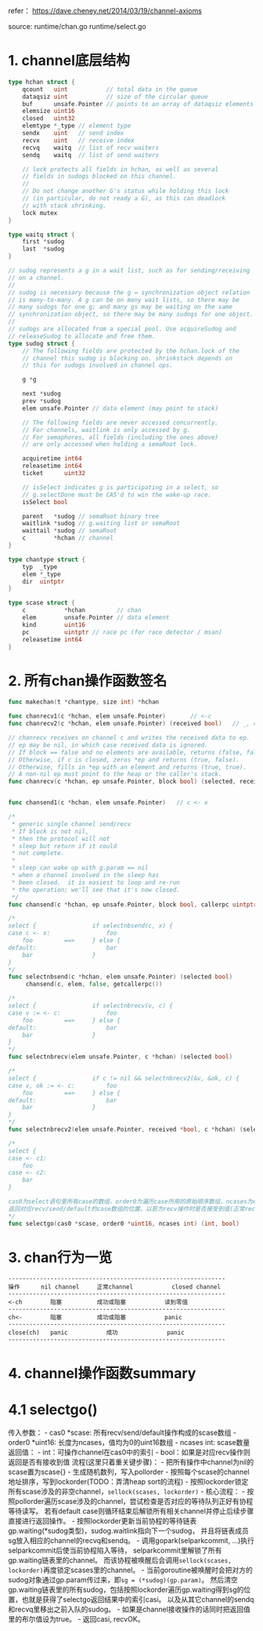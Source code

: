 refer： https://dave.cheney.net/2014/03/19/channel-axioms

source:
	runtime/chan.go
	runtime/select.go

# 1. channel底层结构

```Go
type hchan struct {
	qcount   uint           // total data in the queue
	dataqsiz uint           // size of the circular queue
	buf      unsafe.Pointer // points to an array of dataqsiz elements
	elemsize uint16
	closed   uint32
	elemtype *_type // element type
	sendx    uint   // send index
	recvx    uint   // receive index
	recvq    waitq  // list of recv waiters
	sendq    waitq  // list of send waiters

	// lock protects all fields in hchan, as well as several
	// fields in sudogs blocked on this channel.
	//
	// Do not change another G's status while holding this lock
	// (in particular, do not ready a G), as this can deadlock
	// with stack shrinking.
	lock mutex
}

type waitq struct {
	first *sudog
	last  *sudog
}

// sudog represents a g in a wait list, such as for sending/receiving
// on a channel.
//
// sudog is necessary because the g ↔ synchronization object relation
// is many-to-many. A g can be on many wait lists, so there may be
// many sudogs for one g; and many gs may be waiting on the same
// synchronization object, so there may be many sudogs for one object.
//
// sudogs are allocated from a special pool. Use acquireSudog and
// releaseSudog to allocate and free them.
type sudog struct {
	// The following fields are protected by the hchan.lock of the
	// channel this sudog is blocking on. shrinkstack depends on
	// this for sudogs involved in channel ops.

	g *g

	next *sudog
	prev *sudog
	elem unsafe.Pointer // data element (may point to stack)

	// The following fields are never accessed concurrently.
	// For channels, waitlink is only accessed by g.
	// For semaphores, all fields (including the ones above)
	// are only accessed when holding a semaRoot lock.

	acquiretime int64
	releasetime int64
	ticket      uint32

	// isSelect indicates g is participating in a select, so
	// g.selectDone must be CAS'd to win the wake-up race.
	isSelect bool

	parent   *sudog // semaRoot binary tree
	waitlink *sudog // g.waiting list or semaRoot
	waittail *sudog // semaRoot
	c        *hchan // channel
}

type chantype struct {
	typ  _type
	elem *_type
	dir  uintptr
}

type scase struct {
    c           *hchan         // chan
    elem        unsafe.Pointer // data element
    kind        uint16
    pc          uintptr // race pc (for race detector / msan)
    releasetime int64
}
```

# 2. 所有chan操作函数签名

```Go
func makechan(t *chantype, size int) *hchan

func chanrecv1(c *hchan, elem unsafe.Pointer)       // <-c
func chanrecv2(c *hchan, elem unsafe.Pointer) (received bool)   // _, ok := <-c || for range c

// chanrecv receives on channel c and writes the received data to ep.
// ep may be nil, in which case received data is ignored.
// If block == false and no elements are available, returns (false, false).
// Otherwise, if c is closed, zeros *ep and returns (true, false).
// Otherwise, fills in *ep with an element and returns (true, true).
// A non-nil ep must point to the heap or the caller's stack.
func chanrecv(c *hchan, ep unsafe.Pointer, block bool) (selected, received bool)    //上述两者的底层实现


func chansend1(c *hchan, elem unsafe.Pointer)   // c <- x

/*
 * generic single channel send/recv
 * If block is not nil,
 * then the protocol will not
 * sleep but return if it could
 * not complete.
 *
 * sleep can wake up with g.param == nil
 * when a channel involved in the sleep has
 * been closed.  it is easiest to loop and re-run
 * the operation; we'll see that it's now closed.
 */
func chansend(c *hchan, ep unsafe.Pointer, block bool, callerpc uintptr) bool

/*
select {				if selectnbsend(c, x) {
case c <- x:				foo
	foo			==>		} else {
default:					bar
	bar					}
}
*/
func selectnbsend(c *hchan, elem unsafe.Pointer) (selected bool)
	 chansend(c, elem, false, getcallerpc())

/*
select {				if selectnbrecv(v, c) {
case v := <- c:				foo
	foo			==>		} else {
default:					bar
	bar					}
}
*/
func selectnbrecv(elem unsafe.Pointer, c *hchan) (selected bool)

/*
select {				if c != nil && selectnbrecv2(&v, &ok, c) {
case v, ok := <- c:			foo
	foo			==>		} else {
default:					bar
	bar					}
}
*/
func selectnbrecv2(elem unsafe.Pointer, received *bool, c *hchan) (selected bool)

/*
select {
case <- c1:
	foo
case <- c2:
	bar
}

cas0为select语句里所有case的数组，order0为遍历case所用的原始顺序数组，ncases为case的数量，
返回对应recv/send/default的case数组的位置，以若为recv操作时是否接受到值(正常receive到值为true)
*/
func selectgo(cas0 *scase, order0 *uint16, ncases int) (int, bool)
```

# 3. chan行为一览
```
--------------------------------------------------------------
操作		nil channel		正常channel			closed channel
--------------------------------------------------------------
<-ch		阻塞			成功或阻塞			读到零值
--------------------------------------------------------------
ch<-		阻塞			成功或阻塞			panic
--------------------------------------------------------------
close(ch)	panic			成功				panic
--------------------------------------------------------------
```
# 4. channel操作函数summary
# 4.1 selectgo()
传入参数：
	- cas0 *scase: 所有recv/send/default操作构成的scase数组
	- order0 *uint16: 长度为ncases，值均为0的uint16数组
	- ncases int: scase数量
返回值：
	- int：可操作channel在cas0中的索引
	- bool：如果是对应recv操作则返回是否有接收到值
流程(这里只着重关键步骤)：
	- 把所有操作中channel为nil的scase置为scase{}
	- 生成随机数列，写入pollorder
	- 按照每个scase的channel地址排序，写到lockorder(TODO：弄清heap sort的流程)
	- 按照lockorder锁定所有scase涉及的非空channel，`sellock(scases, lockorder)`
	- 核心流程：
		- 按照pollorder遍历scase涉及的channel，尝试检查是否对应的等待队列正好有协程等待读写。
				若有default case则循环结束后解锁所有相关channel并停止后续步骤直接进行返回操作。
		- 按照lockorder更新当前协程的等待链表gp.waiting(*sudog类型)，sudog.waitlink指向下一个sudog，
				并且将链表成员sg放入相应的channel的recvq和sendq。
		- 调用gopark(selparkcommit, ...)执行selparkcommit后使当前协程陷入等待，
				selparkcommit里解锁了所有gp.waiting链表里的channel。
				而该协程被唤醒后会调用`sellock(scases, lockorder)`再度锁定scases里的channel。
		-	当前goroutine被唤醒时会把对方的sudog对象通过gp.param传过来，即`sg = (*sudog)(gp.param)`。
				然后清空gp.waiting链表里的所有sudog，包括按照lockorder遍历gp.waiting得到sg的位置，也就是获得了selectgo返回结果中的索引casi。
				以及从其它channel的sendq和recvq里移出之前入队的sudog。
	- 如果是channel接收操作的话同时把返回值里的布尔值设为true。
	- 返回casi, recvOK。


